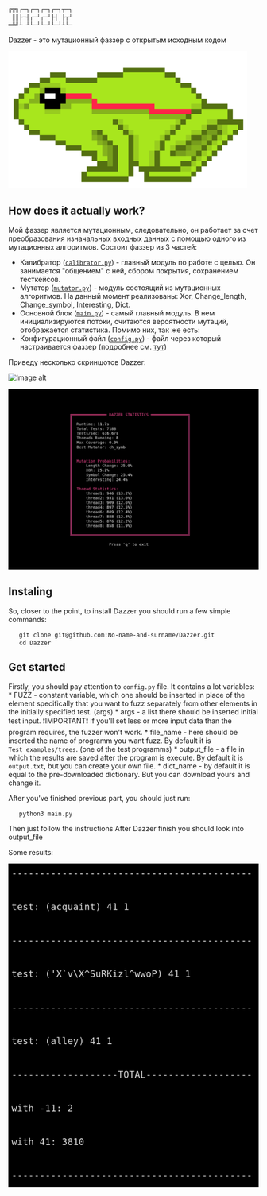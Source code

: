 
```
╔╦╗┌─┐┌─┐┌─┐┌─┐┬─┐
 ║║├─┤┌─┘┌─┘├┤ ├┬┘
═╩╝┴ ┴└─┘└─┘└─┘┴└─
```

Dazzer - это мутационный фаззер с открытым исходным кодом

![Image alt](https://github.com/No-name-and-surname/imagere/raw/main/pix.png)

## <a id="title1">How does it actually work?</a>

Мой фаззер является мутационным, следовательно, он работает за счет преобразования изначальных входных данных с помощью одного из мутационных алгоритмов. 
Состоит фаззер из 3 частей:
   * Калибратор ([`calibrator.py`](calibrator.py)) - главный модуль по работе с целью. Он занимается "общением" с ней, сбором покрытия, сохранением тесткейсов.
   * Мутатор ([`mutator.py`](mutator.py)) - модуль состоящий из мутационных алгоритмов. На данный момент реализованы: Xor, Change_length, Change_symbol, Interesting, Dict.
   * Основной блок ([`main.py`](main.py)) - самый главный модуль. В нем инициализируются потоки, считаются вероятности мутаций, отображается статистика.
Помимо них, так же есть:
   * Конфигурационный файл ([`config.py`](config.py)) - файл через который настраивается фаззер (подробнее см. [тут](#title3))

Приведу несколько скриншотов Dazzer:

![Image alt](https://github.com/user-attachments/assets/76ad5a97-2905-48c7-9acd-77dd7bfc7bd3)

![Image alt](https://github.com/No-name-and-surname/imagere/blob/main/Screenshot%20from%202025-03-16%2016-20-54.png)


## <a id="title2">Instaling</a>

So, closer to the point, to install Dazzer you should run a few simple commands:

```
   git clone git@github.com:No-name-and-surname/Dazzer.git
   cd Dazzer
```

## <a id="title3">Get started</a>

Firstly, you should pay attention to  `config.py`  file.
It contains a lot variables: 
    * FUZZ - constant variable, which one should be inserted in place of the element specifically that you want to fuzz separately from other elements in the initially specified test. (args) 
    * args - a list there should be inserted initial test input. ❗IMPORTANT❗ if you'll set less or more input data than the program requires, the fuzzer won't work.
    * file_name - here should be inserted the name of programm you want fuzz. By default it is  `Test_examples/trees`. (one of the test programms)
    * output_file - a file in which the results are saved after the program is execute. By default it is  `output.txt`, but you can create your own file.
    * dict_name - by default it is equal to the pre-downloaded dictionary. But you can download yours and change it.
   
After you've finished previous part, you should just run:

```
   python3 main.py
```
Then just follow the instructions
After Dazzer finish you should look into output_file

Some results:

![Image alt](https://github.com/No-name-and-surname/imagere/raw/main/Screenshot%20from%202024-07-30%2014-53-03.png)

## 
                              
